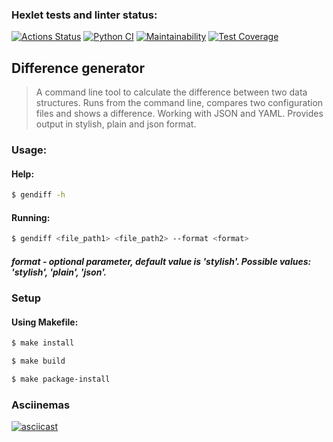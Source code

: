### Hexlet tests and linter status:
[![Actions Status](https://github.com/cyrilmcshow/python-project-50/actions/workflows/hexlet-check.yml/badge.svg)](https://github.com/cyrilmcshow/python-project-50/actions)
[![Python CI](https://github.com/cyrilmcshow/python-project-50/actions/workflows/tests-and-linter.yml/badge.svg)](https://github.com/cyrilmcshow/python-project-50/actions/workflows/tests-and-linter.yml)
[![Maintainability](https://api.codeclimate.com/v1/badges/759630111352b20f742c/maintainability)](https://codeclimate.com/github/cyrilmcshow/python-project-50/maintainability)
[![Test Coverage](https://api.codeclimate.com/v1/badges/759630111352b20f742c/test_coverage)](https://codeclimate.com/github/cyrilmcshow/python-project-50/test_coverage)

## Difference generator
> A command line tool to calculate the difference between two data structures. Runs from the command line, compares two configuration files and shows a difference. Working with JSON and YAML. Provides output in stylish, plain and json format.
### Usage:
#### Help: 
```sh
$ gendiff -h
```
#### Running:
```sh
$ gendiff <file_path1> <file_path2> --format <format>
```
##### format - optional parameter, default value is 'stylish'. Possible values: 'stylish', 'plain', 'json'.
### Setup 
#### Using Makefile:
```sh
$ make install
```
```sh
$ make build
```
```sh
$ make package-install
```
### Asciinemas
[![asciicast](https://asciinema.org/a/gPfnazt23V9L6a3BEp5Hfgn9m.svg)](https://asciinema.org/a/gPfnazt23V9L6a3BEp5Hfgn9m)
